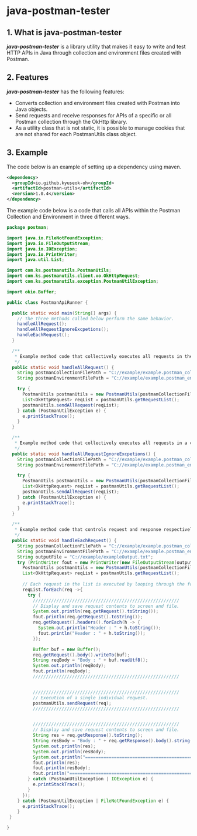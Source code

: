 # java-postman-tester

## 1. What is java-postman-tester

***java-postman-tester*** is a library utility that makes it easy to write and test HTTP APIs in Java through collection and environment files created with Postman.

## 2. Features

***java-postman-tester*** has the following features:

* Converts collection and environment files created with Postman into Java objects.
* Send requests and receive responses for APIs of a specific or all Postman collection through the OkHttp library.
* As a utility class that is not static, it is possible to manage cookies that are not shared for each PostmanUtils class object.

## 3. Example

The code below is an example of setting up a dependency using maven.

```xml
<dependency>
  <groupId>io.github.kyuseok-oh</groupId>
  <artifactId>postman-utils</artifactId>
  <version>1.0.4</version>
</dependency>
```

The example code below is a code that calls all APIs within the Postman Collection and Environment in three different ways.

```java
package postman;

import java.io.FileNotFoundException;
import java.io.FileOutputStream;
import java.io.IOException;
import java.io.PrintWriter;
import java.util.List;

import com.ks.postmanutils.PostmanUtils;
import com.ks.postmanutils.client.vo.OkHttpRequest;
import com.ks.postmanutils.exception.PostmanUtilException;

import okio.Buffer;

public class PostmanApiRunner {

  public static void main(String[] args) {
    // The three methods called below perform the same behavior.
    handleAllRequest();
    handleAllRequestIgnoreExcpetions();
    handleEachRequest();
  }

  /**
   * Example method code that collectively executes all requests in the collection.
   */
  public static void handleAllRequest() {
    String postmanCollectionFilePath = "C://example/example.postman_collection.json";
    String postmanEnvironmentFilePath = "C://example/example.postman_environment.json";

    try {
      PostmanUtils postmanUtils = new PostmanUtils(postmanCollectionFilePath, postmanEnvironmentFilePath);
      List<OkHttpRequest> reqList = postmanUtils.getRequestList();
      postmanUtils.sendAllRequest(reqList);
    } catch (PostmanUtilException e) {
      e.printStackTrace();
    }
  }

  /**
   * Example method code that collectively executes all requests in a collection without interruption due to exceptions while receiving exceptions during request as a single list.
   */
  public static void handleAllRequestIgnoreExcpetions() {
    String postmanCollectionFilePath = "C://example/example.postman_collection.json";
    String postmanEnvironmentFilePath = "C://example/example.postman_environment.json";

    try {
      PostmanUtils postmanUtils = new PostmanUtils(postmanCollectionFilePath, postmanEnvironmentFilePath);
      List<OkHttpRequest> reqList = postmanUtils.getRequestList();
      postmanUtils.sendAllRequest(reqList);
    } catch (PostmanUtilException e) {
      e.printStackTrace();
    }
  }

  /**
   * Example method code that controls request and response respectively.
   */
  public static void handleEachRequest() {
    String postmanCollectionFilePath = "C://example/example.postman_collection.json";
    String postmanEnvironmentFilePath = "C://example/example.postman_environment.json";
    String outputFile = "C://example/exampleOutput.txt";
    try (PrintWriter fout = new PrintWriter(new FileOutputStream(outputFile))) {
      PostmanUtils postmanUtils = new PostmanUtils(postmanCollectionFilePath, postmanEnvironmentFilePath);
      List<OkHttpRequest> reqList = postmanUtils.getRequestList();
      
      // Each request in the list is executed by looping through the for-each loop.
      reqList.forEach(req ->{
        try {
          ////////////////////////////////////////////////////////
          // Display and save request contents to screen and file.
          System.out.println(req.getRequest().toString());
          fout.println(req.getRequest().toString());
          req.getRequest().headers().forEach(h -> {
            System.out.println("Header : " + h.toString());
            fout.println("Header : " + h.toString());
          });

          Buffer buf = new Buffer();
          req.getRequest().body().writeTo(buf);
          String reqBody = "Body : " + buf.readUtf8();
          System.out.println(reqBody);
          fout.println(reqBody);
          ////////////////////////////////////////////////////////


          ////////////////////////////////////////////////////////
          // Execution of a single individual request.
          postmanUtils.sendRequest(req);
          ////////////////////////////////////////////////////////


          ////////////////////////////////////////////////////////
          // Display and save request contents to screen and file.
          String res = req.getResponse().toString();
          String resBody = "Body : " + req.getResponse().body().string();
          System.out.println(res);
          System.out.println(resBody);
          System.out.println("==========================================================================================");
          fout.println(res);
          fout.println(resBody);
          fout.println("==========================================================================================");
        } catch (PostmanUtilException | IOException e) {
          e.printStackTrace();
        }
      });
    } catch (PostmanUtilException | FileNotFoundException e) {
      e.printStackTrace();
    }
 }

}
```
